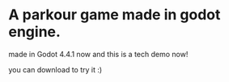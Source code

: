 # A parkour game made in godot engine.

made in Godot 4.4.1 now and this is a tech demo now!

you can download to try it :)